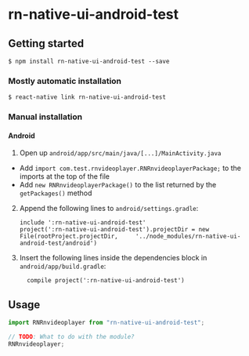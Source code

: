 # rn-native-ui-android-test

## Getting started

`$ npm install rn-native-ui-android-test --save`

### Mostly automatic installation

`$ react-native link rn-native-ui-android-test`

### Manual installation

#### Android

1. Open up `android/app/src/main/java/[...]/MainActivity.java`

-   Add `import com.test.rnvideoplayer.RNRnvideoplayerPackage;` to the imports at the top of the file
-   Add `new RNRnvideoplayerPackage()` to the list returned by the `getPackages()` method

2. Append the following lines to `android/settings.gradle`:
    ```
    include ':rn-native-ui-android-test'
    project(':rn-native-ui-android-test').projectDir = new File(rootProject.projectDir, 	'../node_modules/rn-native-ui-android-test/android')
    ```
3. Insert the following lines inside the dependencies block in `android/app/build.gradle`:
    ```
      compile project(':rn-native-ui-android-test')
    ```

## Usage

```javascript
import RNRnvideoplayer from "rn-native-ui-android-test";

// TODO: What to do with the module?
RNRnvideoplayer;
```
